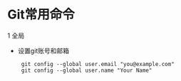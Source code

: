 # Git常用命令

1 全局

- 设置git账号和邮箱

  ```
   git config --global user.email "you@example.com"
   git config --global user.name "Your Name"
  ```

  

